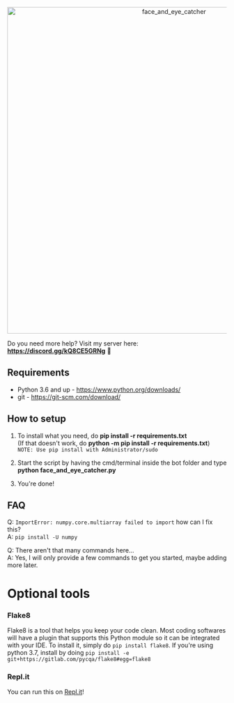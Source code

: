 <p align = "center">
  <img alt = "face_and_eye_catcher" src = "https://i.hizliresim.com/2CRJRW.png" width = "750px">
</p>

Do you need more help? Visit my server here: **https://discord.gg/kQ8CE5GRNg** 👀

## Requirements
- Python 3.6 and up - https://www.python.org/downloads/
- git - https://git-scm.com/download/

## How to setup
1. To install what you need, do **pip install -r requirements.txt**<br>
(If that doesn't work, do **python -m pip install -r requirements.txt**)<br>
`NOTE: Use pip install with Administrator/sudo`

2. Start the script by having the cmd/terminal inside the bot folder and type **python face_and_eye_catcher.py**

3. You're done!

## FAQ
Q: `ImportError: numpy.core.multiarray failed to import` how can I fix this?<br>
A: `pip install -U numpy`

Q: There aren't that many commands here...<br>
A: Yes, I will only provide a few commands to get you started, maybe adding more later.

# Optional tools
### Flake8
Flake8 is a tool that helps you keep your code clean. Most coding softwares will have a plugin that supports this Python module so it can be integrated with your IDE. To install it, simply do `pip install flake8`. If you're using python 3.7, install by doing `pip install -e git+https://gitlab.com/pycqa/flake8#egg=flake8`

### Repl.it
You can run this on [Repl.it](https://repl.it/)!
